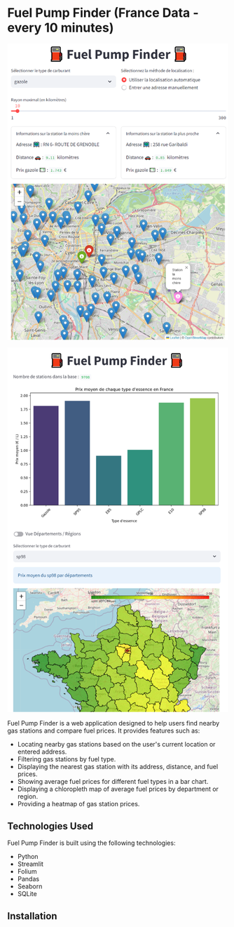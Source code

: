 # Fuel Pump Finder (France Data - every 10 minutes)

![research](/img/recherche.png)


![home](/img/accueil.png)


Fuel Pump Finder is a web application designed to help users find nearby gas stations and compare fuel prices. It provides features such as:

- Locating nearby gas stations based on the user's current location or entered address.
- Filtering gas stations by fuel type.
- Displaying the nearest gas station with its address, distance, and fuel prices.
- Showing average fuel prices for different fuel types in a bar chart.
- Displaying a chloropleth map of average fuel prices by department or region.
- Providing a heatmap of gas station prices.

## Technologies Used

Fuel Pump Finder is built using the following technologies:

- Python
- Streamlit
- Folium
- Pandas
- Seaborn
- SQLite

## Installation

